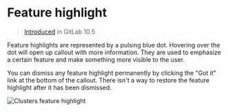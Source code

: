 # Feature highlight

> [Introduced][ce-16379] in GitLab 10.5

Feature highlights are represented by a pulsing blue dot. Hovering over the dot
will open up callout with more information.
They are used to emphasize a certain feature and make something more visible to the user.

You can dismiss any feature highlight permanently by clicking the "Got it" link
at the bottom of the callout. There isn't a way to restore the feature highlight
after it has been dismissed.

![Clusters feature highlight](img/feature_highlight_example.png)

[ce-16379]: https://gitlab.com/gitlab-org/gitlab-foss/merge_requests/16379
